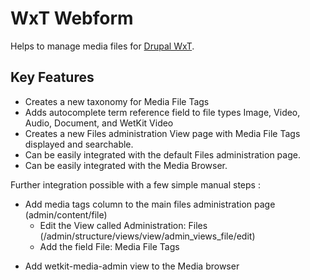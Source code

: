 WxT Webform
=========
Helps to manage media files for [Drupal WxT][drupalwxt].

Key Features
------------

* Creates a new taxonomy for Media File Tags
* Adds autocomplete term reference field to file types Image, Video, Audio, Document, and WetKit Video
* Creates a new Files administration View page with Media File Tags displayed and searchable.
* Can be easily integrated with the default Files administration page.
* Can be easily integrated with the Media Browser.


Further integration possible with a few simple manual steps :
* Add media tags column to the main files administration page (admin/content/file)
  * Edit the View called Administration: Files (/admin/structure/views/view/admin_views_file/edit)
  * Add the field File: Media File Tags
 - Add wetkit-media-admin view to the Media browser


<!-- Links Referenced -->

[drupalwxt]:               http://www.drupal.org/project/wetkit

